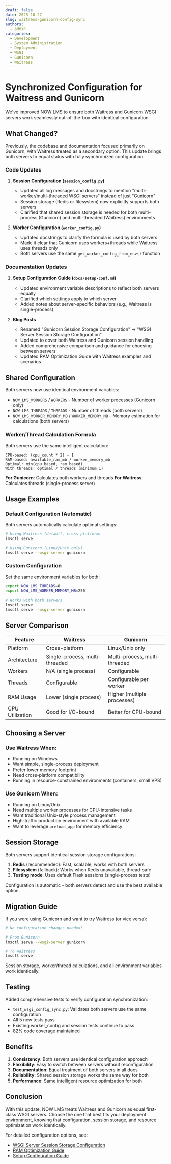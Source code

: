 ```yaml
---
draft: false
date: 2025-10-27
slug: waitress-gunicorn-config-sync
authors:
  - admin
categories:
  - Development
  - System Administration
  - Deployment
  - WSGI
  - Gunicorn
  - Waitress
---
```


# Synchronized Configuration for Waitress and Gunicorn

We've improved NOW LMS to ensure both Waitress and Gunicorn WSGI servers work seamlessly out-of-the-box with identical configuration.

<!-- more -->

## What Changed?

Previously, the codebase and documentation focused primarily on Gunicorn, with Waitress treated as a secondary option. This update brings both servers to equal status with fully synchronized configuration.

### Code Updates

1. **Session Configuration (`session_config.py`)**
   - Updated all log messages and docstrings to mention "multi-worker/multi-threaded WSGI servers" instead of just "Gunicorn"
   - Session storage (Redis or filesystem) now explicitly supports both servers
   - Clarified that shared session storage is needed for both multi-process (Gunicorn) and multi-threaded (Waitress) environments

2. **Worker Configuration (`worker_config.py`)**
   - Updated docstrings to clarify the formula is used by both servers
   - Made it clear that Gunicorn uses workers+threads while Waitress uses threads only
   - Both servers use the same `get_worker_config_from_env()` function

### Documentation Updates

1. **Setup Configuration Guide (`docs/setup-conf.md`)**
   - Updated environment variable descriptions to reflect both servers equally
   - Clarified which settings apply to which server
   - Added notes about server-specific behaviors (e.g., Waitress is single-process)

2. **Blog Posts**
   - Renamed "Gunicorn Session Storage Configuration" → "WSGI Server Session Storage Configuration"
   - Updated to cover both Waitress and Gunicorn session handling
   - Added comprehensive comparison and guidance for choosing between servers
   - Updated RAM Optimization Guide with Waitress examples and scenarios

## Shared Configuration

Both servers now use identical environment variables:

- `NOW_LMS_WORKERS` / `WORKERS` - Number of worker processes (Gunicorn only)
- `NOW_LMS_THREADS` / `THREADS` - Number of threads (both servers)
- `NOW_LMS_WORKER_MEMORY_MB` / `WORKER_MEMORY_MB` - Memory estimation for calculations (both servers)

### Worker/Thread Calculation Formula

Both servers use the same intelligent calculation:

```
CPU-based: (cpu_count * 2) + 1
RAM-based: available_ram_mb / worker_memory_mb
Optimal: min(cpu_based, ram_based)
With threads: optimal / threads (minimum 1)
```

**For Gunicorn**: Calculates both workers and threads
**For Waitress**: Calculates threads (single-process server)

## Usage Examples

### Default Configuration (Automatic)

Both servers automatically calculate optimal settings:

```bash
# Using Waitress (default, cross-platform)
lmsctl serve

# Using Gunicorn (Linux/Unix only)
lmsctl serve --wsgi-server gunicorn
```

### Custom Configuration

Set the same environment variables for both:

```bash
export NOW_LMS_THREADS=8
export NOW_LMS_WORKER_MEMORY_MB=250

# Works with both servers
lmsctl serve
lmsctl serve --wsgi-server gunicorn
```

## Server Comparison

| Feature | Waitress | Gunicorn |
|---------|----------|----------|
| Platform | Cross-platform | Linux/Unix only |
| Architecture | Single-process, multi-threaded | Multi-process, multi-threaded |
| Workers | N/A (single process) | Configurable |
| Threads | Configurable | Configurable per worker |
| RAM Usage | Lower (single process) | Higher (multiple processes) |
| CPU Utilization | Good for I/O-bound | Better for CPU-bound |

## Choosing a Server

### Use Waitress When:
- Running on Windows
- Want simple, single-process deployment
- Prefer lower memory footprint
- Need cross-platform compatibility
- Running in resource-constrained environments (containers, small VPS)

### Use Gunicorn When:
- Running on Linux/Unix
- Need multiple worker processes for CPU-intensive tasks
- Want traditional Unix-style process management
- High-traffic production environment with available RAM
- Want to leverage `preload_app` for memory efficiency

## Session Storage

Both servers support identical session storage configurations:

1. **Redis** (recommended): Fast, scalable, works with both servers
2. **Filesystem** (fallback): Works when Redis unavailable, thread-safe
3. **Testing mode**: Uses default Flask sessions (single-process tests)

Configuration is automatic - both servers detect and use the best available option.

## Migration Guide

If you were using Gunicorn and want to try Waitress (or vice versa):

```bash
# No configuration changes needed!

# From Gunicorn
lmsctl serve --wsgi-server gunicorn

# To Waitress
lmsctl serve
```

Session storage, worker/thread calculations, and all environment variables work identically.

## Testing

Added comprehensive tests to verify configuration synchronization:

- `test_wsgi_config_sync.py`: Validates both servers use the same configuration
- All 5 new tests pass
- Existing worker_config and session tests continue to pass
- 82% code coverage maintained

## Benefits

1. **Consistency**: Both servers use identical configuration approach
2. **Flexibility**: Easy to switch between servers without reconfiguration  
3. **Documentation**: Equal treatment of both servers in all docs
4. **Reliability**: Shared session storage works the same way for both
5. **Performance**: Same intelligent resource optimization for both

## Conclusion

With this update, NOW LMS treats Waitress and Gunicorn as equal first-class WSGI servers. Choose the one that best fits your deployment environment, knowing that configuration, session storage, and resource optimization work identically.

For detailed configuration options, see:
- [WSGI Server Session Storage Configuration](wsgi-session-storage)
- [RAM Optimization Guide](ram-optimization-guide)
- [Setup Configuration Guide](../../setup-conf.md)
